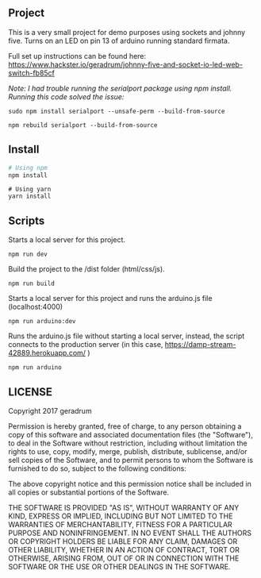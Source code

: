 <h2>Project</h2>

This is a very small project for demo purposes using sockets and johnny five. Turns on an LED on pin 13 of arduino running standard firmata. 

Full set up instructions can be found here: https://www.hackster.io/geradrum/johnny-five-and-socket-io-led-web-switch-fb85cf


*Note: I had trouble running the serialport package using npm install. Running this code solved the issue:* 

`sudo npm install serialport --unsafe-perm --build-from-source
`

`npm rebuild serialport --build-from-source
`



<h2>Install</h2>

```bash
# Using npm
npm install
```
```
# Using yarn
yarn install
```

<h2>Scripts</h2>

Starts a local server for this project.
```
npm run dev
```

Build the project to the /dist folder (html/css/js).

```
npm run build
```

Starts a local server for this project and runs the arduino.js file (localhost:4000)

```
npm run arduino:dev
```

Runs the arduino.js file without starting a local server, instead, the script connects to the production server (in this case, https://damp-stream-42889.herokuapp.com/ )

```
npm run arduino
```

<h2>LICENSE</h2>

Copyright 2017 geradrum

Permission is hereby granted, free of charge, to any person obtaining a copy of this software and associated documentation files (the "Software"), to deal in the Software without restriction, including without limitation the rights to use, copy, modify, merge, publish, distribute, sublicense, and/or sell copies of the Software, and to permit persons to whom the Software is furnished to do so, subject to the following conditions:

The above copyright notice and this permission notice shall be included in all copies or substantial portions of the Software.

THE SOFTWARE IS PROVIDED "AS IS", WITHOUT WARRANTY OF ANY KIND, EXPRESS OR IMPLIED, INCLUDING BUT NOT LIMITED TO THE WARRANTIES OF MERCHANTABILITY, FITNESS FOR A PARTICULAR PURPOSE AND NONINFRINGEMENT. IN NO EVENT SHALL THE AUTHORS OR COPYRIGHT HOLDERS BE LIABLE FOR ANY CLAIM, DAMAGES OR OTHER LIABILITY, WHETHER IN AN ACTION OF CONTRACT, TORT OR OTHERWISE, ARISING FROM, OUT OF OR IN CONNECTION WITH THE SOFTWARE OR THE USE OR OTHER DEALINGS IN THE SOFTWARE.
